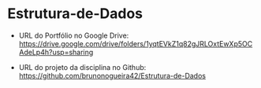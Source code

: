 # Estrutura-de-Dados

- URL do Portfólio no Google Drive: https://drive.google.com/drive/folders/1yqtEVkZ1q82gJRLOxtEwXp5OCAdeLp4h?usp=sharing

- URL do projeto da disciplina no Github: https://github.com/brunonogueira42/Estrutura-de-Dados